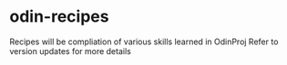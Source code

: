 # odin-recipes
Recipes will be compliation of various skills learned in OdinProj 
Refer to version updates for more details